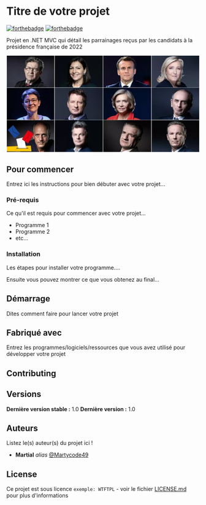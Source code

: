 # Titre de votre projet
[![forthebadge](http://forthebadge.com/images/badges/built-with-love.svg)](http://forthebadge.com)  [![forthebadge](http://forthebadge.com/images/badges/made-with-c-sharp.svg)](http://forthebadge.com)

Projet en .NET MVC qui détail les parrainages reçus par les candidats à la présidence française de 2022

![Vue](/DOCS/selection2022.png)

## Pour commencer

Entrez ici les instructions pour bien débuter avec votre projet...

### Pré-requis

Ce qu'il est requis pour commencer avec votre projet...

- Programme 1
- Programme 2
- etc...

### Installation

Les étapes pour installer votre programme....

Ensuite vous pouvez montrer ce que vous obtenez au final...

## Démarrage

Dites comment faire pour lancer votre projet

## Fabriqué avec

Entrez les programmes/logiciels/ressources que vous avez utilisé pour développer votre projet


## Contributing



## Versions

**Dernière version stable :** 1.0
**Dernière version :** 1.0


## Auteurs

Listez le(s) auteur(s) du projet ici !
* **Martial** _alias_ [@Martycode49](https://github.com/Martycode49)



## License

Ce projet est sous licence ``exemple: WTFTPL`` - voir le fichier [LICENSE.md](LICENSE.md) pour plus d'informations
